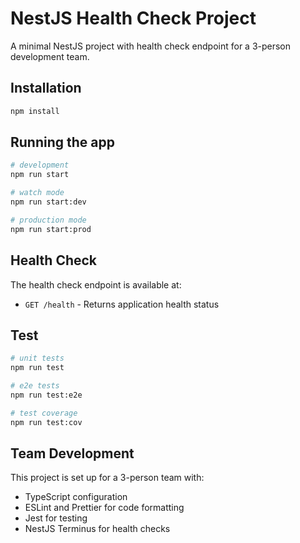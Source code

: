 # NestJS Health Check Project

A minimal NestJS project with health check endpoint for a 3-person development team.

## Installation

```bash
npm install
```

## Running the app

```bash
# development
npm run start

# watch mode
npm run start:dev

# production mode
npm run start:prod
```

## Health Check

The health check endpoint is available at:

- `GET /health` - Returns application health status

## Test

```bash
# unit tests
npm run test

# e2e tests
npm run test:e2e

# test coverage
npm run test:cov
```

## Team Development

This project is set up for a 3-person team with:

- TypeScript configuration
- ESLint and Prettier for code formatting
- Jest for testing
- NestJS Terminus for health checks
